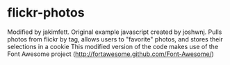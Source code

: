 flickr-photos
=============

Modified by jakimfett.
Original example javascript created by joshwnj. 
Pulls photos from flickr by tag, allows users to "favorite" photos, and stores their selections in a cookie
This modified version of the code makes use of the Font Awesome project (http://fortawesome.github.com/Font-Awesome/)